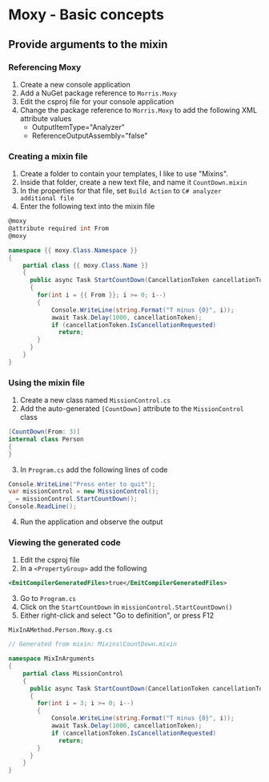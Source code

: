 # Moxy - Basic concepts

## Provide arguments to the mixin

### Referencing Moxy
1. Create a new console application
2. Add a NuGet package reference to `Morris.Moxy`
3. Edit the csproj file for your console application
4. Change the package reference to `Morris.Moxy` to add the following XML attribute values
    - OutputItemType="Analyzer"
    - ReferenceOutputAssembly="false"

### Creating a mixin file
1. Create a folder to contain your templates, I like to use "Mixins".
2. Inside that folder, create a new text file, and name it `CountDown.mixin`
3. In the properties for that file, set `Build Action` to `C# analyzer additional file`
4. Enter the following text into the mixin file

```c#
@moxy
@attribute required int From
@moxy

namespace {{ moxy.Class.Namespace }}
{
    partial class {{ moxy.Class.Name }}
    {
      public async Task StartCountDown(CancellationToken cancellationToken = default)
      {
        for(int i = {{ From }}; i >= 0; i--)
        {
            Console.WriteLine(string.Format("T minus {0}", i));
            await Task.Delay(1000, cancellationToken);
            if (cancellationToken.IsCancellationRequested)
              return;
        }
      }
    }
}
```

### Using the mixin file
1. Create a new class named `MissionControl.cs`
2. Add the auto-generated `[CountDown]` attribute to the `MissionControl` class

```c#
[CountDown(From: 3)]
internal class Person
{
}
```

3. In `Program.cs` add the following lines of code

```c#
Console.WriteLine("Press enter to quit");
var missionControl = new MissionControl();
_ = missionControl.StartCountDown();
Console.ReadLine();
```

4. Run the application and observe the output

### Viewing the generated code
1. Edit the csproj file
2. In a `<PropertyGroup>` add the following

```xml
<EmitCompilerGeneratedFiles>true</EmitCompilerGeneratedFiles>
```

3. Go to `Program.cs`
4. Click on the `StartCountDown` in `missionControl.StartCountDown()`
5. Either right-click and select "Go to definition", or press F12

`MixInAMethod.Person.Moxy.g.cs`
```c#
// Generated from mixin: Mixins\CountDown.mixin

namespace MixInArguments
{
    partial class MissionControl
    {
      public async Task StartCountDown(CancellationToken cancellationToken = default)
      {
        for(int i = 3; i >= 0; i--)
        {
            Console.WriteLine(string.Format("T minus {0}", i));
            await Task.Delay(1000, cancellationToken);
            if (cancellationToken.IsCancellationRequested)
              return;
        }
      }
    }
}
```

